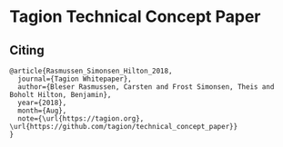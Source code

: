 # Tagion Technical Concept Paper

## Citing

```
@article{Rasmussen_Simonsen_Hilton_2018,
  journal={Tagion Whitepaper},
  author={Bleser Rasmussen, Carsten and Frost Simonsen, Theis and Boholt Hilton, Benjamin},
  year={2018},
  month={Aug},
  note={\url{https://tagion.org}, \url{https://github.com/tagion/technical_concept_paper}}
}
```